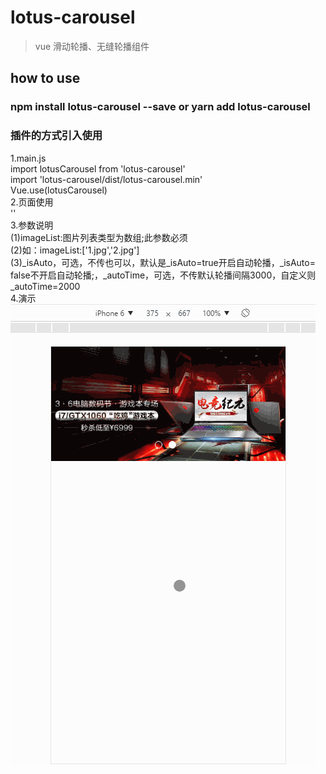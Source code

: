 # lotus-carousel

> vue 滑动轮播、无缝轮播组件

## how to use 

### npm install lotus-carousel --save or yarn add lotus-carousel
### 插件的方式引入使用
1.main.js <br/>
import lotusCarousel from 'lotus-carousel' <br/>
import 'lotus-carousel/dist/lotus-carousel.min' <br/>
Vue.use(lotusCarousel) <br/>
2.页面使用 <br/>
'<lotus-carousel :imageList="imageList" :_isAuto="false" :_autoTime="2000"></lotus-carousel>'<br/>
3.参数说明 <br/>
(1)imageList:图片列表类型为数组;此参数必须 <br/>
(2)如：imageList:['1.jpg','2.jpg'] <br/>
(3)_isAuto，可选，不传也可以，默认是_isAuto=true开启自动轮播，_isAuto= false不开启自动轮播;，_autoTime，可选，不传默认轮播间隔3000，自定义则_autoTime=2000 <br/>
4.演示 <br/>
![lotusCarousel](https://raw.githubusercontent.com/winglau14/lotusPackage/master/lotusCarousel/1.gif)


